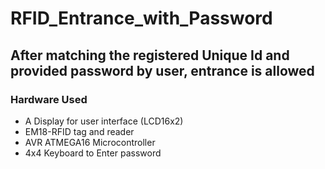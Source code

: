 # RFID_Entrance_with_Password
<h2>After matching the registered Unique Id and provided password by user, entrance is allowed</h2>

<h3>Hardware Used</h3>
<ul>
  <li>A Display for user interface (LCD16x2)</li>
  <li>EM18-RFID tag and reader</li>
  <li>AVR ATMEGA16 Microcontroller</li>
  <li>4x4 Keyboard to Enter password</li>
</ul>
